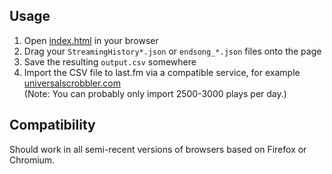 ## Usage
1. Open [index.html](https://seeeeew.github.io/spotifytolastfm/) in your browser
2. Drag your `StreamingHistory*.json` or `endsong_*.json` files onto the page
3. Save the resulting `output.csv` somewhere
4. Import the CSV file to last.fm via a compatible service, for example [universalscrobbler.com](https://universalscrobbler.com/)  
(Note: You can probably only import 2500-3000 plays per day.)

## Compatibility
Should work in all semi-recent versions of browsers based on Firefox or Chromium.
